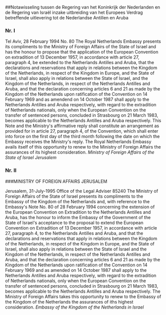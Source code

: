<meta http-equiv='Content-Type' content='text/html; charset=utf-8' />

##Notawisseling tussen de Regering van het Koninkrijk der Nederlanden en de Regering van Israël inzake uitbreiding van het Europees Verdrag betreffende uitlevering tot de Nederlandse Antillen en Aruba

### Nr.  I  

Tel Aviv, 28 February 1994 No. 80 The Royal Netherlands Embassy presents its compliments to the Ministry of Foreign Affairs of the State of Israel and has the honour to propose that the application of the European Convention on extradition of 13 December 1957, in accordance with article 27, paragraph 4, be extended to the Netherlands Antilles and Aruba, that the declarations and reservations that apply in relations between the Kingdom of the Netherlands, in respect of the Kingdom in Europe, and the State of Israel, shall also apply in relations between the State of Israel, and the Kingdom of the Netherlands, in respect of the Netherlands Antilles and Aruba, and that the declaration concerning articles 6 and 21 as made by the Kingdom of the Netherlands upon ratification of the Convention on 14 February 1969 and as amendend on 14 October 1987 shall apply to the Netherlands Antilles and Aruba respectively, with regard to the extradition of Netherlands nationals, only when the European Convention on the transfer of sentenced persons, concluded in Strasbourg on 21 March 1983, becomes applicable to the Netherlands Antilles and Aruba respectively. This Note and the Ministry's affirmative reply shall constitute an arrangement as provided for in article 27, paragraph 4, of the Convention, which shall enter into force on the first day of the third month following the date on which the Embassy receives the Ministry's reply. The Royal Netherlands Embassy avails itself of this opportunity to renew to the Ministry of Foreign Affairs the assurances of its highest consideration.    *Ministry of Foreign Affairs*   *of the State of Israel*   *Jerusalem*    

### Nr.  II  

###MINISTRY OF FOREIGN AFFAIRS JERUSALEM

Jerusalem, 31-July-1995 Office of the Legal Adviser 85240 The Ministry of Foreign Affairs of the State of Israel presents its compliments to the Embassy of the Kingdom of the Netherlands and, with reference to the Embassy's Note No. 80 of 28 February 1994 concerning the extension of the European Convention on Extradition to the Netherlands Antilles and Aruba, has the honour to inform the Embassy of the Government of the State of Israel's acceptance to the proposal to extend the European Convention on Extradition of 13 December 1957, in accordance with article 27, paragraph 4, to the Netherlands Antilles and Aruba, and that the declarations and reservations that apply in relations between the Kingdom of the Netherlands, in respect of the Kingdom in Europe, and the State of Israel, shall also apply in relations between the State of Israel and the Kingdom of the Netherlands, in respect of the Netherlands Antilles and Aruba, and that the declaration concerning articles 6 and 21 as made by the Kingdom of the Netherlands upon ratification of the Convention on 14 February 1969 and as amended on 14 October 1987 shall apply to the Netherlands Antilles and Aruba respectively, with regard to the extradition of Netherlands nationals, only when the European Convention on the transfer of sentenced persons, concluded in Strasbourg on 21 March 1983, becomes applicable to the Netherlands Antilles and Aruba respectively. The Ministry of Foreign Affairs takes this opportunity to renew to the Embassy of the Kingdom of the Netherlands the assurances of iths highest consideration.    *Embassy of the Kingdom of the Netherlands*   *in Israel*    
